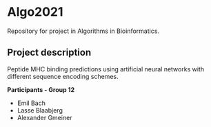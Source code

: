 # Algo2021
Repository for project in Algorithms in Bioinformatics.

## Project description
Peptide MHC binding predictions using artificial neural networks with different sequence encoding schemes.

**Participants - Group 12**
* Emil Bach
* Lasse Blaabjerg
* Alexander Gmeiner
